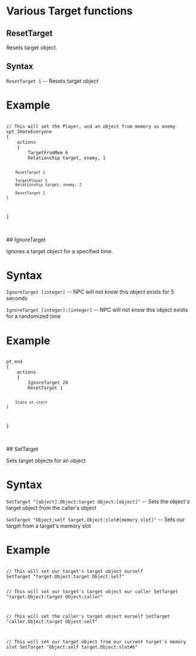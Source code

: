 # Various Target functions

## ResetTarget

Resets target object.

<h2>Syntax</h2>
<p><code class="language-js">ResetTarget 1</code> -- Resets target object</p>
<h1>Example</h1>
<pre><code class="language-js">
// This will set the Player, and an object from memory as enemy
xpt_IHateEveryone
{
	actions
	{
		TargetFromMem 6
		Relationship target, enemy, 1
		
		ResetTarget 1
		
		TargetPlayer 1
		Relationship target, enemy, 2
		
		ResetTarget 1
	}
}
</code></pre>

<br>
## IgnoreTarget

Ignores a target object for a specified time.

<h1>Syntax</h1>
<p><code class="language-js">IgnoreTarget [integer]</code> -- NPC will not know this object exists for 5 seconds</p>
<p><code class="language-js">IgnoreTarget [integer]:[integer]</code> -- NPC will not know this object exists for a randomized time</p>
<h1>Example</h1>
<pre><code class="language-js">
pt_end
{
	actions
	{
		IgnoreTarget 20
		ResetTarget 1
		
		State st_start
	}
}
</code></pre>

<br>
## SetTarget

Sets target objects for an object

<h1>Syntax</h1>
<p><code class="language-js">SetTarget "[object].Object:target Object:[object]"</code> -- Sets the object's target object from the caller's object</p>
<p><code class="language-js">SetTarget "Object:self target.Object:slot#[memory slot]"</code> -- Sets our target from a target's memory slot</p>
<h1>Example</h1>
<pre><code class="language-js">
// This will set our target's target object ourself
SetTarget "target.Object:target Object:self"

// This will set our target's target object our caller
SetTarget "target.Object:target Object:caller"

// This will set the caller's target object ourself
SetTarget "caller.Object:target Object:self"

// This will set our target object from our current target's memory slot
SetTarget "Object:self target.Object:slot#6"
</code></pre>